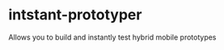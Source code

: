 intstant-prototyper
===================

Allows you to build and instantly test hybrid mobile prototypes
